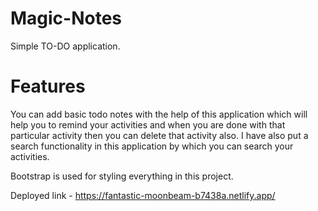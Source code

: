 # Magic-Notes
 Simple TO-DO application.

# Features
 You can add basic todo notes with the help of this application which will help you to remind your activities and when you are done with that particular activity then you can delete that activity also. I have also put a search functionality in this application by which you can search your activities.

Bootstrap is used for styling everything in this project.

Deployed link - https://fantastic-moonbeam-b7438a.netlify.app/
